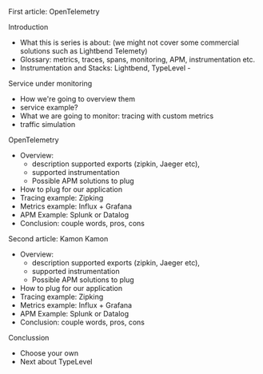 First article: OpenTelemetry

Introduction
    
- What this is series is about: (we might not cover some commercial solutions such as Lightbend Telemety)
- Glossary: metrics, traces, spans, monitoring, APM, instrumentation etc.
- Instrumentation and Stacks: Lightbend, TypeLevel - 


Service under monitoring 
- How we're going to overview them 
- service example?
- What we are going to monitor: tracing with custom metrics 
- traffic simulation


OpenTelemetry
- Overview:
  - description supported exports (zipkin, Jaeger etc),
  - supported instrumentation
  - Possible APM solutions to plug
- How to plug for our application
- Tracing example: Zipking
- Metrics example: Influx + Grafana
- APM Example: Splunk or Datalog
- Conclusion: couple words, pros, cons

Second article: Kamon
Kamon
- Overview:
    - description supported exports (zipkin, Jaeger etc),
    - supported instrumentation
    - Possible APM solutions to plug
- How to plug for our application
- Tracing example: Zipking
- Metrics example: Influx + Grafana
- APM Example: Splunk or Datalog
- Conclusion: couple words, pros, cons

Conclussion
- Choose your own
- Next about TypeLevel 